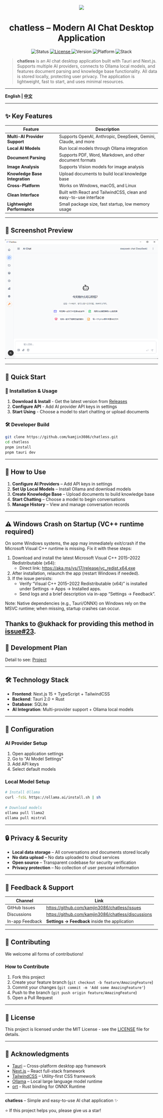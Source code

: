 <div align="center">
  <img  src="public/logo.svg"/>
</div>

<h1 align="center">
  chatless – Modern AI Chat Desktop Application
</h1>

<p align="center">
  <img alt="Status" src="https://img.shields.io/badge/status-active-success?style=flat-square" />
  <a href="https://github.com/kamjin3086/chatless/blob/main/LICENSE">
    <img alt="License" src="https://img.shields.io/badge/license-MIT-green?style=flat-square" />
  </a>
  <img alt="Version" src="https://img.shields.io/badge/version-v0.1.0-blue?style=flat-square" />
  <img alt="Platform" src="https://img.shields.io/badge/platform-cross--platform-orange?style=flat-square" />
  <img alt="Stack" src="https://img.shields.io/badge/stack-Tauri%20%7C%20Next.js%20%7C%20Rust-purple?style=flat-square" />
</p>

> **chatless** is an AI chat desktop application built with Tauri and Next.js. Supports multiple AI providers, connects to Ollama local models, and features document parsing and knowledge base functionality. All data is stored locally, protecting user privacy. The application is lightweight, fast to start, and uses minimal resources.

---

**English | [中文](README.md)**

---

## ✨ Key Features

| Feature | Description |
| --- | --- |
| **Multi-AI Provider Support** | Supports OpenAI, Anthropic, DeepSeek, Gemini, Claude, and more |
| **Local AI Models** | Run local models through Ollama integration |
| **Document Parsing** | Supports PDF, Word, Markdown, and other document formats |
| **Image Analysis** | Supports Vision models for image analysis |
| **Knowledge Base Integration** | Upload documents to build local knowledge base |
| **Cross-Platform** | Works on Windows, macOS, and Linux |
| **Clean Interface** | Built with React and TailwindCSS, clean and easy-to-use interface |
| **Lightweight Performance** | Small package size, fast startup, low memory usage |

---

## 📸 Screenshot Preview

![chatless screenshot](/docs/assets/screenshot-main1.png)

---

## 🚀 Quick Start

### 🎯 Installation & Usage
1. **Download & Install** - Get the latest version from [Releases](https://github.com/kamjin3086/chatless/releases)
2. **Configure API** - Add AI provider API keys in settings
3. **Start Using** - Choose a model to start chatting or upload documents

### 🛠️ Developer Build
```bash
git clone https://github.com/kamjin3086/chatless.git
cd chatless
pnpm install
pnpm tauri dev
```

---

## 📝 How to Use

1. **Configure AI Providers** – Add API keys in settings
2. **Set Up Local Models** – Install Ollama and download models
3. **Create Knowledge Base** – Upload documents to build knowledge base
4. **Start Chatting** – Choose a model to begin conversations
5. **Manage History** – View and manage conversation records

---

## ⚠️ Windows Crash on Startup (VC++ runtime required)

On some Windows systems, the app may immediately exit/crash if the Microsoft Visual C++ runtime is missing. Fix it with these steps:

1. Download and install the latest Microsoft Visual C++ 2015–2022 Redistributable (x64):
   - Direct link: <https://aka.ms/vs/17/release/vc_redist.x64.exe>
2. After installation, relaunch the app (restart Windows if needed).
3. If the issue persists:
   - Verify “Visual C++ 2015–2022 Redistributable (x64)” is installed under Settings → Apps → Installed apps.
   - Send logs and a brief description via in-app “Settings → Feedback”.

Note: Native dependencies (e.g., Tauri/ONNX) on Windows rely on the MSVC runtime; when missing, startup crashes can occur.

Thanks to @ukhack for providing this method in [issue#23](https://github.com/kamjin3086/chatless/issues/23).
---

## 🎯 Development Plan

Detail to see: [Project](https://github.com/users/kamjin3086/projects/1)

---

## 🛠️ Technology Stack

- **Frontend**: Next.js 15 + TypeScript + TailwindCSS
- **Backend**: Tauri 2.0 + Rust
- **Database**: SQLite
- **AI Integration**: Multi-provider support + Ollama local models

---

## 🔧 Configuration

### AI Provider Setup
1. Open application settings
2. Go to "AI Model Settings"
3. Add API keys
4. Select default models

### Local Model Setup
```bash
# Install Ollama
curl -fsSL https://ollama.ai/install.sh | sh

# Download models
ollama pull llama2
ollama pull mistral
```

---

## 🔒 Privacy & Security

* **Local data storage** – All conversations and documents stored locally
* **No data upload** – No data uploaded to cloud services
* **Open source** – Transparent codebase for security verification
* **Privacy protection** – No collection of user personal information

---

## 💬 Feedback & Support

| Channel | Link |
| --- | --- |
| GitHub Issues | <https://github.com/kamjin3086/chatless/issues> |
| Discussions | <https://github.com/kamjin3086/chatless/discussions> |
| In-app Feedback | **Settings → Feedback** inside the application |

---

## 🤝 Contributing

We welcome all forms of contributions!

### How to Contribute
1. Fork this project
2. Create your feature branch (`git checkout -b feature/AmazingFeature`)
3. Commit your changes (`git commit -m 'Add some AmazingFeature'`)
4. Push to the branch (`git push origin feature/AmazingFeature`)
5. Open a Pull Request

---

## 📜 License

This project is licensed under the MIT License - see the [LICENSE](LICENSE) file for details.

---

## 🙏 Acknowledgments

- [Tauri](https://tauri.app/) – Cross-platform desktop app framework
- [Next.js](https://nextjs.org/) – React full-stack framework
- [TailwindCSS](https://tailwindcss.com/) – Utility-first CSS framework
- [Ollama](https://ollama.ai/) – Local large language model runtime
- [ort](https://ort.pyke.io/) - Rust binding for ONNX Runtime

---

<p align="center">

**chatless** – Simple and easy-to-use AI chat application ✨

⭐ If this project helps you, please give us a star!

</p> 
